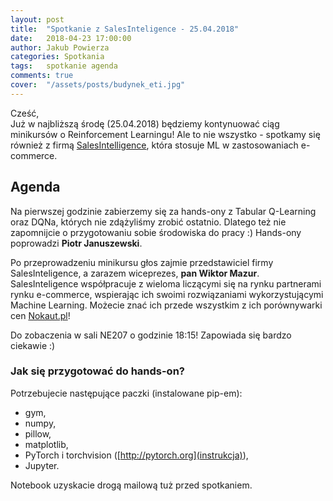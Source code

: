 ```yaml
---
layout: post
title:  "Spotkanie z SalesInteligence - 25.04.2018"
date:   2018-04-23 17:00:00
author: Jakub Powierza
categories: Spotkania
tags:	spotkanie agenda
comments: true
cover:  "/assets/posts/budynek_eti.jpg"
---
```


Cześć,  
Już w najbliższą środę (25.04.2018) będziemy kontynuować ciąg minikursów o Reinforcement Learningu!
 Ale to nie wszystko - spotkamy się również z firmą [SalesIntelligence](https://salesintelligence.pl/),
 która stosuje ML w zastosowaniach e-commerce.

## Agenda

Na pierwszej godzinie zabierzemy się za hands-ony z Tabular Q-Learning oraz DQNa, których nie zdążyliśmy
 zrobić ostatnio. Dlatego też nie zapomnijcie o przygotowaniu sobie środowiska do pracy :) Hands-ony
 poprowadzi **Piotr Januszewski**.

Po przeprowadzeniu minikursu głos zajmie przedstawiciel firmy SalesInteligence, a zarazem wiceprezes,
 **pan Wiktor Mazur**. SalesInteligence współpracuje z wieloma liczącymi się na rynku partnerami rynku
 e-commerce, wspierając ich swoimi rozwiązaniami wykorzystującymi Machine Learning. Możecie znać ich
 przede wszystkim z ich porównywarki cen [Nokaut.pl](https://nokaut.pl)!

Do zobaczenia w sali NE207 o godzinie 18:15! Zapowiada się bardzo ciekawie :)

### Jak się przygotować do hands-on?

Potrzebujecie następujące paczki (instalowane pip-em):
  - gym,
  - numpy,
  - pillow,
  - matplotlib,
  - PyTorch i torchvision ([http://pytorch.org](instrukcja)),
  - Jupyter.

Notebook uzyskacie drogą mailową tuż przed spotkaniem.

